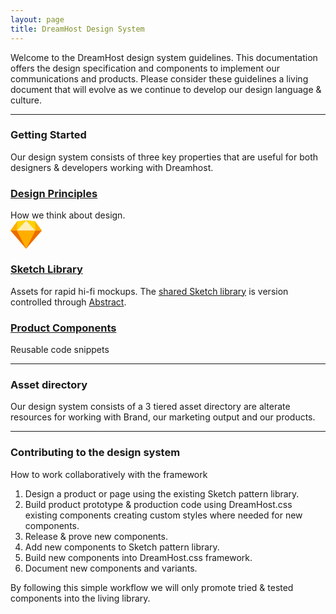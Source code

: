 ```yaml
---
layout: page
title: DreamHost Design System
---
```


<p class="t-4">Welcome to the DreamHost design system guidelines. This documentation offers the design specification and components to implement our communications and products. Please consider these guidelines a living document that will evolve as we continue to develop our design language &amp; culture.</p>

<hr />

<h3>Getting Started</h3>

<p>Our design system consists of three key properties that are useful for both designers &amp; developers working with Dreamhost.</p>

<div class="u-clearfix">
	<div class="g-1_3 bg-c-g100 p-4">
		<h3 class="m-bottom-2"><a href="{{site.baseurl}}/principles">Design Principles</a></h3>
		How we think about design.
	</div>
	<div class="g-1_3 bg-c-g100 p-4">
		<a href="{{site.baseurl}}/sketch"><svg class="t-center m-bottom-4" width="50px" xmlns="http://www.w3.org/2000/svg" viewBox="0 0 231 209"><style>.st0{fill:#ffae00}</style><path class="st0" d="M115.5 209L0 74.8 50 7l65.5-7L181 7l50 67.8L115.5 209z"/><path d="M115.5 209L0 74.8h231L115.5 209z" fill="#ec6c00"/><path class="st0" d="M115.5 209L46.8 74.8h137.5L115.5 209z"/><path d="M115.5 0L46.8 74.8h137.5L115.5 0z" fill="#ffefb4"/><path class="st0" d="M50 7L24.3 41.1 0 74.8h47.2L50 7zm131 0l25.7 34.1L231 74.8h-47.2L1817z"/><path d="M50 7l-3.3 67.8L115.5 0 50 7zm131 0l3.3 67.8L115.5 0 181 7z" fill="#fed305"/></svg></a>
		<h3 class="m-bottom-2"><a href="{{site.baseurl}}/sketch">Sketch Library</a></h3>
		Assets for rapid hi-fi mockups. The <a href="https://blog.goabstract.com/sketch-libraries-abstract-linked-libraries-4c73c10750d0" target="_blank">shared Sketch library</a> is version controlled through <a href="https://www.goabstract.com/" target="_blank">Abstract</a>.
	</div>
	<div class="g-1_3 bg-c-g100 p-4 m-bottom-2">
		<h3 class="m-bottom-2"><a href="{{site.baseurl}}/product">Product Components</a></h3>
		Reusable code snippets
	</div>
</div>

<hr />

<h3>Asset directory</h3>

<p>Our design system consists of a 3 tiered asset directory are alterate resources for working with Brand, our marketing output and our products.</p>

<hr />

<h3>Contributing to the design system</h3>

<p>How to work collaboratively with the framework</p>

<ol class="m-bottom-3">
	<li>Design a product or page using the existing Sketch pattern library.</li>
	<li>Build product prototype &amp; production code using DreamHost.css existing components creating custom styles where needed for new components.</li>
	<li>Release &amp; prove new components.</li>
	<li>Add new components to Sketch pattern library.</li>
	<li>Build new components into DreamHost.css framework.</li>
	<li>Document new components and variants.</li>
</ol>

<p>By following this simple workflow we will only promote tried &amp; tested components into the living library.</p>